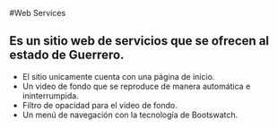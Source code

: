 #Web Services

## Es un sitio web de servicios que se ofrecen al estado de Guerrero.

- El sitio unicamente cuenta con una página de inicio.
- Un video de fondo que se reproduce de manera automática e ininterrumpida.
- Filtro de opacidad para el video de fondo.
- Un menú de navegación con la tecnología de Bootswatch.